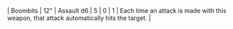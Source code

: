 | Boombits | 12"   | Assault d6 | 5   | 0   | 1   | Each time an attack is made with this weapon, that attack automatically hits the target. |